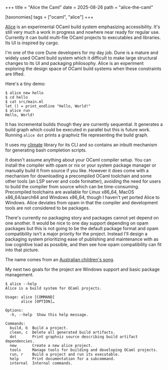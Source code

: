 +++
title = "Alice the Caml"
date = 2025-08-26
path = "alice-the-caml"

[taxonomies]
tags = ["ocaml", "alice"]
+++

[Alice](https://github.com/alicecaml/alice) is an experimental OCaml build
system emphasizing accessibility. It's still very much a work in progress and
nowhere near ready for regular use. Currently it can build multi-file OCaml
projects to executables and libraries. Its UI is inspired by cargo.

I'm one of the core Dune developers for my day job. Dune is a mature and widely
used OCaml build system which it difficult to make large structural changes to
its UI and packaging philosophy. Alice is an experiment exploring the design
space of OCaml build systems when these constraints are lifted.

Here's a tiny demo:

```
$ alice new hello
$ cd hello
$ cat src/main.ml
let () = print_endline "Hello, World!"
$ alice run
Hello, World!
```

It has incremental builds though they are currently sequential. It generates a
build graph which could be executed in parallel but this is future work. Running
`alice dot` prints a graphviz file representing the build graph.

It uses my [climate](https://github.com/gridbugs/climate) library for its CLI
and so contains an inbuilt mechanism for generating bash completion scripts.

It doesn't assume anything about your OCaml compiler setup. You can install the
compiler with opam or nix or your system package manager or manually build it from
source if you like. However it does come with a mechanism for downloading a
precompiled OCaml toolchain and some other tools (an LSP server and code
formatter), avoiding the need for users to build the compiler from source which
can be time-consuming. Precompiled toolchains are available for Linux x86_64,
MacOS x86_64/aarch64 and Windows x86_64, though I haven't yet ported Alice to
Windows. Alice deviates from opam in that the compiler and development tools are
not considered to be packages.

There's currently no packaging story and packages cannot yet depend on one
another. It would be nice to one day support depending on opam packages but this
is not going to be the default package format and opam compatibility isn't a
major priority for the project. Instead I'll design a packaging system
prioritizing ease of publishing and maintenance with as low cognitive load as
possible, and then see how opam compatibility can fit into that picture.

The name comes from an [Australian children's
song](https://www.youtube.com/watch?v=XM7Jnetdf0I).

My next two goals for the project are Windows support and basic package
management.

```
$ alice --help
Alice is a build system for OCaml projects.

Usage: alice [COMMAND]
       alice [OPTION]…

Options:
  -h, --help  Show this help message.

Commands:
  build, b  Build a project.
  clean, c  Delete all generated build artifacts.
  dot       Print graphviz source describing build artifact dependencies.
  new       Create a new alice project.
  tools     Manage tools for building and developing OCaml projects.
  run, r    Build a project and run its executable.
  help      Print documentation for a subcommand.
  internal  Internal commands.
```
